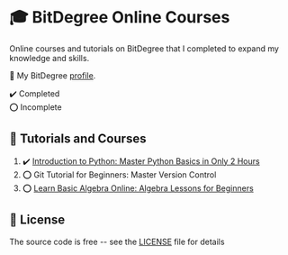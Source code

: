 # :mortar_board: BitDegree Online Courses

Online courses and tutorials on BitDegree that I completed to expand my knowledge and skills.

:link: My BitDegree [profile][profile].

:heavy_check_mark: Completed  
:o: Incomplete

## :beginner: Tutorials and Courses

1. :heavy_check_mark: [Introduction to Python: Master Python Basics in Only 2 Hours](introduction-to-python)
2. :o: Git Tutorial for Beginners: Master Version Control
3. :o: [Learn Basic Algebra Online: Algebra Lessons for Beginners](algebra-lessons-for-beginners/)

## :page_with_curl: License

The source code is free -- see the [LICENSE](LICENSE) file for details

[profile]: www.bitdegree.org/user/quintin-henn/profile
